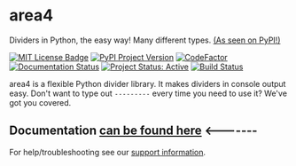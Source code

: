 # area4

Dividers in Python, the easy way! Many different types. [(As seen on PyPI!)](https://pypi.org/project/area4)  

[![MIT License Badge](https://img.shields.io/badge/license-MIT-green.svg)](https://github.com/RDIL/area4/blob/master/LICENSE)
[![PyPI Project Version](https://badge.fury.io/py/area4.svg)](https://pypi.org/project/area4)
[![CodeFactor](https://www.codefactor.io/repository/github/rdil/area4/badge)](https://www.codefactor.io/repository/github/rdil/area4)
[![Documentation Status](https://readthedocs.org/projects/area4/badge/?version=latest)](https://area4.readthedocs.io/en/latest/?badge=latest)
[![Project Status: Active](https://www.repostatus.org/badges/latest/active.svg)](https://www.repostatus.org/#active)
[![Build Status](https://api.cirrus-ci.com/github/RDIL/area4.svg)](https://cirrus-ci.com/github/RDIL/area4)  

area4 is a flexible Python divider library. It makes dividers in console output easy. Don't want to type out `---------` every time you need to use it? We've got you covered.  

## **Documentation** [can be found here](https://area4.readthedocs.io/en/stable/) <-------  

For help/troubleshooting see our [support information](https://github.com/RDIL/area4/wiki).
